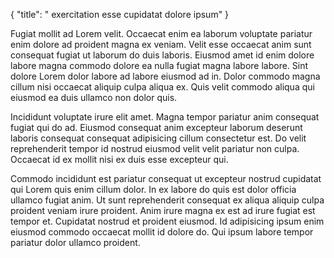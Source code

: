 {
  "title": " exercitation esse cupidatat dolore ipsum"
}

Fugiat mollit ad Lorem velit. Occaecat enim ea laborum voluptate pariatur enim dolore ad proident magna ex veniam. Velit esse occaecat anim sunt consequat fugiat ut laborum do duis laboris. Eiusmod amet id enim dolore labore magna commodo dolore ea nulla fugiat magna labore labore. Sint dolore Lorem dolor labore ad labore eiusmod ad in. Dolor commodo magna cillum nisi occaecat aliquip culpa aliqua ex. Quis velit commodo aliqua qui eiusmod ea duis ullamco non dolor quis.

Incididunt voluptate irure elit amet. Magna tempor pariatur anim consequat fugiat qui do ad. Eiusmod consequat anim excepteur laborum deserunt laboris consequat consequat adipisicing cillum consectetur est. Do velit reprehenderit tempor id nostrud eiusmod velit velit pariatur non culpa. Occaecat id ex mollit nisi ex duis esse excepteur qui.

Commodo incididunt est pariatur consequat ut excepteur nostrud cupidatat qui Lorem quis enim cillum dolor. In ex labore do quis est dolor officia ullamco fugiat anim. Ut sunt reprehenderit consequat ex aliqua aliquip culpa proident veniam irure proident. Anim irure magna ex est ad irure fugiat est tempor et. Cupidatat nostrud et proident eiusmod. Id adipisicing ipsum enim eiusmod commodo occaecat mollit id dolore do. Qui ipsum labore tempor pariatur dolor ullamco proident.